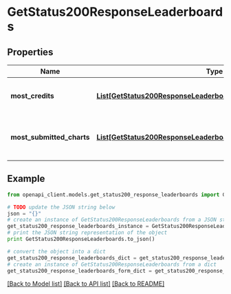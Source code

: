 # GetStatus200ResponseLeaderboards


## Properties

Name | Type | Description | Notes
------------ | ------------- | ------------- | -------------
**most_credits** | [**List[GetStatus200ResponseLeaderboardsMostCreditsInner]**](GetStatus200ResponseLeaderboardsMostCreditsInner.md) | Top agents with the most credits. | 
**most_submitted_charts** | [**List[GetStatus200ResponseLeaderboardsMostSubmittedChartsInner]**](GetStatus200ResponseLeaderboardsMostSubmittedChartsInner.md) | Top agents with the most charted submitted. | 

## Example

```python
from openapi_client.models.get_status200_response_leaderboards import GetStatus200ResponseLeaderboards

# TODO update the JSON string below
json = "{}"
# create an instance of GetStatus200ResponseLeaderboards from a JSON string
get_status200_response_leaderboards_instance = GetStatus200ResponseLeaderboards.from_json(json)
# print the JSON string representation of the object
print GetStatus200ResponseLeaderboards.to_json()

# convert the object into a dict
get_status200_response_leaderboards_dict = get_status200_response_leaderboards_instance.to_dict()
# create an instance of GetStatus200ResponseLeaderboards from a dict
get_status200_response_leaderboards_form_dict = get_status200_response_leaderboards.from_dict(get_status200_response_leaderboards_dict)
```
[[Back to Model list]](../README.md#documentation-for-models) [[Back to API list]](../README.md#documentation-for-api-endpoints) [[Back to README]](../README.md)


